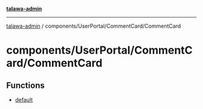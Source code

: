 [**talawa-admin**](../../../../README.md)

***

[talawa-admin](../../../../README.md) / components/UserPortal/CommentCard/CommentCard

# components/UserPortal/CommentCard/CommentCard

## Functions

- [default](functions/default.md)
